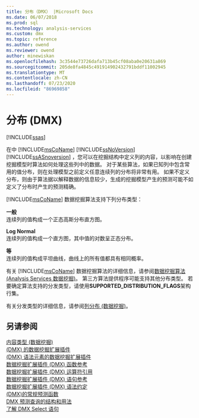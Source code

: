 ```yaml
---
title: 分布（DMX） |Microsoft Docs
ms.date: 06/07/2018
ms.prod: sql
ms.technology: analysis-services
ms.custom: dmx
ms.topic: reference
ms.author: owend
ms.reviewer: owend
author: minewiskan
ms.openlocfilehash: 3c3544e73726dafa713b45cf08aba0e20631a869
ms.sourcegitcommit: 205de8fa4845c491914902432791bddf11002945
ms.translationtype: MT
ms.contentlocale: zh-CN
ms.lasthandoff: 07/23/2020
ms.locfileid: "86969858"
---
```

# <a name="distributions-dmx"></a>分布 (DMX)
[!INCLUDE[ssas](../includes/applies-to-version/ssas.md)]

  在中 [!INCLUDE[msCoName](../includes/msconame-md.md)] [!INCLUDE[ssNoVersion](../includes/ssnoversion-md.md)] [!INCLUDE[ssASnoversion](../includes/ssasnoversion-md.md)] ，您可以在挖掘结构中定义列的内容，以影响在创建挖掘模型时算法如何处理这些列中的数据。 对于某些算法，如果已知列中包含常用的值分布，则在处理模型之前定义任意连续列的分布将非常有用。 如果不定义分布，则由于算法据以解释数据的信息较少，生成的挖掘模型产生的预测可能不如定义了分布时产生的预测精确。  
  
 [!INCLUDE[msCoName](../includes/msconame-md.md)] 数据挖掘算法支持下列分布类型：  
  
 **一般**  
 连续列的值构成一个正态高斯分布直方图。  
  
 **Log Normal**  
 连续列的值构成一个直方图，其中值的对数呈正态分布。  
  
 **等**  
 连续列的值构成平坦曲线，曲线上的所有值都具有相同概率。  
  
 有关 [!INCLUDE[msCoName](../includes/msconame-md.md)] 数据挖掘算法的详细信息，请参阅[数据挖掘算法 &#40;Analysis Services 数据挖掘&#41;](https://docs.microsoft.com/analysis-services/data-mining/data-mining-algorithms-analysis-services-data-mining)。 第三方算法提供程序可能支持其他分布类型。 若要确定算法支持的分发类型，请使用**SUPPORTED_DISTRIBUTION_FLAGS**架构行集。  
  
 有关分发类型的详细信息，请参阅[列分布 &#40;数据挖掘&#41;](https://docs.microsoft.com/analysis-services/data-mining/column-distributions-data-mining)。  
  
## <a name="see-also"></a>另请参阅  
 [内容类型 &#40;数据挖掘&#41;](https://docs.microsoft.com/analysis-services/data-mining/content-types-data-mining)   
 [&#40;DMX&#41; 的数据挖掘扩展插件](../dmx/data-mining-extensions-dmx-reference.md)   
 [&#40;DMX&#41; 语法元素的数据挖掘扩展插件](../dmx/data-mining-extensions-dmx-syntax-elements.md)   
 [数据挖掘扩展插件 &#40;DMX&#41; 函数参考](../dmx/data-mining-extensions-dmx-function-reference.md)   
 [数据挖掘扩展插件 &#40;DMX&#41; 运算符引用](../dmx/data-mining-extensions-dmx-operator-reference.md)   
 [数据挖掘扩展插件 &#40;DMX&#41; 语句参考](../dmx/data-mining-extensions-dmx-statements.md)   
 [数据挖掘扩展插件 &#40;DMX&#41; 语法约定](../dmx/data-mining-extensions-dmx-syntax-conventions.md)   
 [&#40;DMX&#41;的常规预测函数](../dmx/general-prediction-functions-dmx.md)   
 [DMX 预测查询的结构和用法](../dmx/structure-and-usage-of-dmx-prediction-queries.md)   
 [了解 DMX Select 语句](../dmx/understanding-the-dmx-select-statement.md)  
  
  
